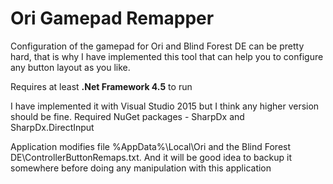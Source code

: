 # Ori Gamepad Remapper
Configuration of the gamepad for Ori and Blind Forest DE can be pretty hard, that is why I have implemented this tool that can help you to configure any button layout as you like.

Requires at least **.Net Framework 4.5** to run

I have implemented it with Visual Studio 2015 but I think any higher version should be fine. Required NuGet packages - SharpDx and SharpDx.DirectInput

Application modifies file %AppData%\Local\Ori and the Blind Forest DE\ControllerButtonRemaps.txt. And it will be good idea to backup it somewhere before doing any manipulation with this application
